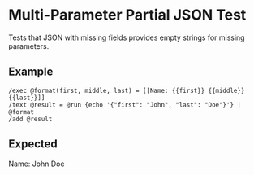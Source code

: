# Multi-Parameter Partial JSON Test

Tests that JSON with missing fields provides empty strings for missing parameters.

## Example

```mlld
/exec @format(first, middle, last) = [[Name: {{first}} {{middle}} {{last}}]]
/text @result = @run {echo '{"first": "John", "last": "Doe"}'} | @format
/add @result
```

## Expected

Name: John  Doe